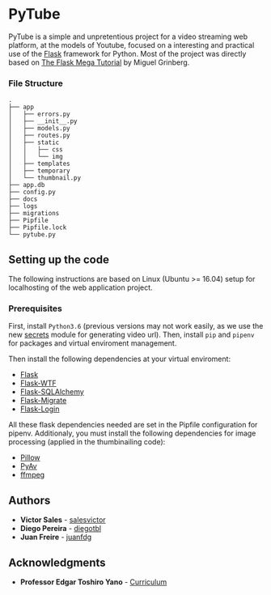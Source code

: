 # PyTube
PyTube is a simple and unpretentious project for a video streaming web platform, at the models of Youtube, focused on a interesting and practical use of the [Flask](http://flask.pocoo.org/) framework for Python. 
Most of the project was directly based on [The Flask Mega Tutorial](https://blog.miguelgrinberg.com/post/the-flask-mega-tutorial-part-i-hello-world) by Miguel Grinberg.

### File Structure
```
.
├── app
│   ├── errors.py
│   ├── __init__.py
│   ├── models.py
│   ├── routes.py
│   ├── static
│   │   ├── css
│   │   └── img
│   ├── templates
│   ├── temporary
│   └── thumbnail.py
├── app.db
├── config.py
├── docs
├── logs
├── migrations
├── Pipfile
├── Pipfile.lock
└── pytube.py
```
## Setting up the code
The following instructions are based on Linux (Ubuntu >= 16.04) setup for localhosting of the web application project.

### Prerequisites
First, install ```Python3.6``` (previous versions may not work easily, as we use the new [secrets](https://docs.python.org/3/library/secrets.html) module for generating video url). Then, install ```pip``` and ```pipenv``` for packages and virtual enviroment management. 

Then install the following dependencies at your virtual enviroment:
* [Flask](http://flask.pocoo.org/)
* [Flask-WTF](https://pythonhosted.org/Flask-WTF/)
* [Flask-SQLAlchemy](http://flask-sqlalchemy.pocoo.org/2.3/)
* [Flask-Migrate](https://github.com/miguelgrinberg/flask-migrate)
* [Flask-Login](https://flask-login.readthedocs.io/)

All these flask dependencies needed are set in the Pipfile configuration for pipenv. Additionaly, you must install the following dependencies for image processing (applied in the thumbinailing code):
* [Pillow](https://pillow.readthedocs.io/en/5.1.x/installation.html)
* [PyAv](https://mikeboers.github.io/PyAV/installation.html)
* [ffmpeg](https://www.ffmpeg.org/)


## Authors

* **Victor Sales** - [salesvictor](https://github.com/salesvictor)
* **Diego Pereira** - [diegotbl](https://github.com/diegotbl)
* **Juan Freire** - [juanfdg](https://github.com/juanfdg)

## Acknowledgments

* **Professor Edgar Toshiro Yano** - [Curriculum](http://buscatextual.cnpq.br/buscatextual/visualizacv.do?id=K4798593T1&idiomaExibicao=2)

